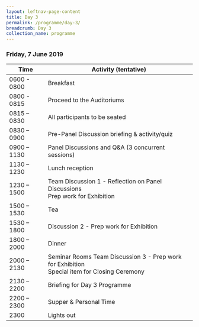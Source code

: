 ```yaml
---
layout: leftnav-page-content
title: Day 3
permalink: /programme/day-3/
breadcrumb: Day 3
collection_name: programme
---
```


### **Friday, 7 June 2019**

Time|Activity (tentative)
----|--------------------
0600 - 0800	| Breakfast
0800 - 0815 | Proceed to the Auditoriums 
0815 – 0830	| All participants to be seated 
0830 – 0900	|	Pre-Panel Discussion briefing & activity/quiz 
0900 – 1130	|	Panel Discussions and Q&A (3 concurrent sessions)
1130 – 1230	|	Lunch reception 
1230 – 1500	|	Team Discussion 1 - Reflection on Panel Discussions<br>Prep work for Exhibition 
1500 – 1530 |	Tea
1530 – 1800	| Discussion 2 - Prep work for Exhibition
1800 – 2000	|	Dinner
2000 – 2130	| Seminar Rooms	Team Discussion 3 - Prep work for Exhibition<br>Special item for Closing Ceremony  
2130 – 2200 |	Briefing for Day 3 Programme
2200 – 2300	|	Supper & Personal Time 
2300 | Lights out
